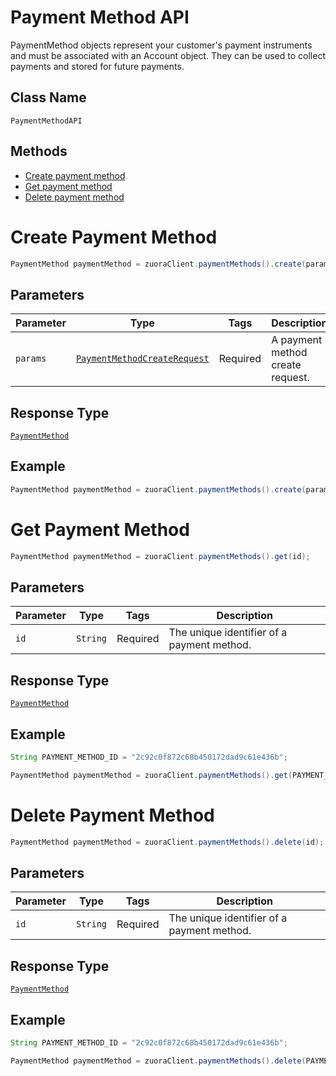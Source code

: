 # Payment Method API

PaymentMethod objects represent your customer's payment instruments and must be associated with an Account object. They can be used to collect payments and stored for future payments.

## Class Name

`PaymentMethodAPI`

## Methods

* [Create payment method](/doc/payment-method-api.md#create-payment-method)
* [Get payment method](/doc/payment-method-api.md#get-payment-method)
* [Delete payment method](/doc/payment-method-api.md#delete-payment-method)



# Create Payment Method

```java
PaymentMethod paymentMethod = zuoraClient.paymentMethods().create(params);
```

## Parameters

| Parameter | Type | Tags | Description |
|  --- | --- | --- | --- |
| `params` | [`PaymentMethodCreateRequest`](/doc/models/payment-method-create-request.md) | Required | A payment method create request. |

## Response Type

[`PaymentMethod`](/doc/models/payment-method.md)

## Example 

```java
PaymentMethod paymentMethod = zuoraClient.paymentMethods().create(params);
```

# Get Payment Method

```java
PaymentMethod paymentMethod = zuoraClient.paymentMethods().get(id);
```

## Parameters

| Parameter | Type | Tags | Description |
|  --- | --- | --- | --- |
| `id` | `String` | Required | The unique identifier of a payment method. |

## Response Type

[`PaymentMethod`](/doc/models/payment-method.md)

## Example 

```java
String PAYMENT_METHOD_ID = "2c92c0f872c68b450172dad9c61e436b";

PaymentMethod paymentMethod = zuoraClient.paymentMethods().get(PAYMENT_METHOD_ID);
```
# Delete Payment Method

```java
PaymentMethod paymentMethod = zuoraClient.paymentMethods().delete(id);
```

## Parameters

| Parameter | Type | Tags | Description |
|  --- | --- | --- | --- |
| `id` | `String` | Required | The unique identifier of a payment method. |

## Response Type

[`PaymentMethod`](/doc/models/payment-method.md)

## Example 

```java
String PAYMENT_METHOD_ID = "2c92c0f872c68b450172dad9c61e436b";

PaymentMethod paymentMethod = zuoraClient.paymentMethods().delete(PAYMENT_METHOD_ID);
```
